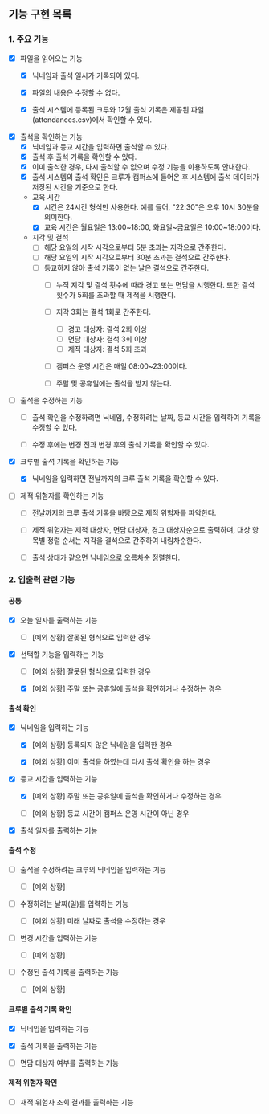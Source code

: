 ## 기능 구현 목록

### 1. 주요 기능
- [x] 파일을 읽어오는 기능
  - [x] 닉네임과 출석 일시가 기록되어 있다. 
  - [x] 파일의 내용은 수정할 수 없다.
  - [x] 출석 시스템에 등록된 크루와 12월 출석 기록은 제공된 파일(attendances.csv)에서 확인할 수 있다.


- [x] 출석을 확인하는 기능
    - [x] 닉네임과 등교 시간을 입력하면 출석할 수 있다.
    - [x] 출석 후 출석 기록을 확인할 수 있다.
    - [x] 이미 출석한 경우, 다시 출석할 수 없으며 수정 기능을 이용하도록 안내한다.
    - [x] 출석 시스템의 출석 확인은 크루가 캠퍼스에 들어온 후 시스템에 출석 데이터가 저장된 시간을 기준으로 한다.

    - 교육 시간
        - [x] 시간은 24시간 형식만 사용한다. 예를 들어, "22:30"은 오후 10시 30분을 의미한다.
        - [x] 교육 시간은 월요일은 13:00~18:00, 화요일~금요일은 10:00~18:00이다.

    - 지각 및 결석
        - [ ] 해당 요일의 시작 시각으로부터 5분 초과는 지각으로 간주한다.
        - [ ] 해당 요일의 시작 시각으로부터 30분 초과는 결석으로 간주한다.
        - [ ] 등교하지 않아 출석 기록이 없는 날은 결석으로 간주한다.
            - [ ] 누적 지각 및 결석 횟수에 따라 경고 또는 면담을 시행한다. 또한 결석 횟수가 5회를 초과할 때 제적을 시행한다.
            - [ ] 지각 3회는 결석 1회로 간주한다.
                - [ ] 경고 대상자: 결석 2회 이상
                - [ ] 면담 대상자: 결석 3회 이상
                - [ ] 제적 대상자: 결석 5회 초과
            - [ ] 캠퍼스 운영 시간은 매일 08:00~23:00이다.
            - [ ] 주말 및 공휴일에는 출석을 받지 않는다.


- [ ] 출석을 수정하는 기능
    - [ ] 출석 확인을 수정하려면 닉네임, 수정하려는 날짜, 등교 시간을 입력하여 기록을 수정할 수 있다.
    - [ ] 수정 후에는 변경 전과 변경 후의 출석 기록을 확인할 수 있다.


- [x] 크루별 출석 기록을 확인하는 기능
    - [x] 닉네임을 입력하면 전날까지의 크루 출석 기록을 확인할 수 있다.


- [ ] 제적 위험자를 확인하는 기능
    - [ ] 전날까지의 크루 출석 기록을 바탕으로 제적 위험자를 파악한다.
    - [ ] 제적 위험자는 제적 대상자, 면담 대상자, 경고 대상자순으로 출력하며, 대상 항목별 정렬 순서는 지각을 결석으로 간주하여 내림차순한다.
    - [ ] 출석 상태가 같으면 닉네임으로 오름차순 정렬한다.


### 2. 입출력 관련 기능
#### 공통
- [x] 오늘 일자를 출력하는 기능
    - [ ] [예외 상황] 잘못된 형식으로 입력한 경우


- [x] 선택할 기능을 입력하는 기능
    - [ ] [예외 상황] 잘못된 형식으로 입력한 경우
    - [x] [예외 상황] 주말 또는 공휴일에 출석을 확인하거나 수정하는 경우


#### 출석 확인
- [x] 닉네임을 입력하는 기능
    - [x] [예외 상황] 등록되지 않은 닉네임을 입력한 경우
    - [x] [예외 상황] 이미 출석을 하였는데 다시 출석 확인을 하는 경우


- [x] 등교 시간을 입력하는 기능
    - [x] [예외 상황] 주말 또는 공휴일에 출석을 확인하거나 수정하는 경우
    - [ ] [예외 상황] 등교 시간이 캠퍼스 운영 시간이 아닌 경우


- [x] 출석 일자를 출력하는 기능

#### 출석 수정
- [ ] 출석을 수정하려는 크루의 닉네임을 입력하는 기능
    - [ ] [예외 상황]


- [ ] 수정하려는 날짜(일)를 입력하는 기능
    - [ ] [예외 상황] 미래 날짜로 출석을 수정하는 경우


- [ ] 변경 시간을 입력하는 기능
    - [ ] [예외 상황]


- [ ] 수정된 출석 기록을 출력하는 기능
    - [ ] [예외 상황]


#### 크루별 출석 기록 확인
- [x] 닉네임을 입력하는 기능


- [x] 출석 기록을 출력하는 기능


- [ ] 면담 대상자 여부를 출력하는 기능


#### 제적 위험자 확인
- [ ] 재적 위험자 조회 결과를 출력하는 기능
